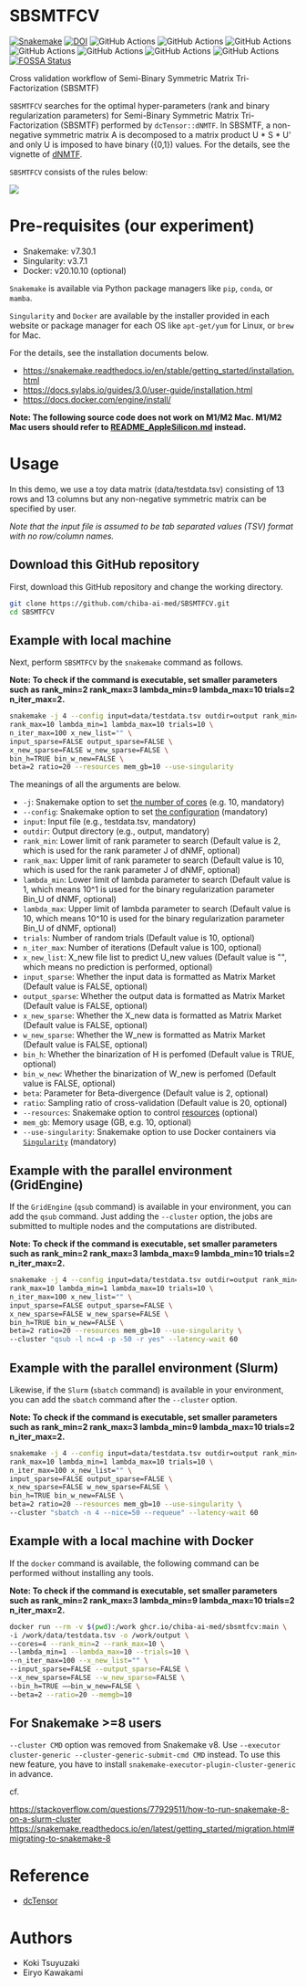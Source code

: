 # SBSMTFCV

[![Snakemake](https://img.shields.io/badge/snakemake-≥7.30.1-brightgreen.svg)](https://snakemake.github.io)
[![DOI](https://zenodo.org/badge/659959126.svg)](https://zenodo.org/doi/10.5281/zenodo.8189643)
![GitHub Actions](https://github.com/chiba-ai-med/SBSMTFCV/actions/workflows/build_test_push.yml/badge.svg)
![GitHub Actions](https://github.com/chiba-ai-med/SBSMTFCV/actions/workflows/dockerrun1.yml/badge.svg)
![GitHub Actions](https://github.com/chiba-ai-med/SBSMTFCV/actions/workflows/dockerrun2.yml/badge.svg)
![GitHub Actions](https://github.com/chiba-ai-med/SBSMTFCV/actions/workflows/dockerrun3.yml/badge.svg)
![GitHub Actions](https://github.com/chiba-ai-med/SBSMTFCV/actions/workflows/unittest1.yml/badge.svg)
![GitHub Actions](https://github.com/chiba-ai-med/SBSMTFCV/actions/workflows/unittest2.yml/badge.svg)
![GitHub Actions](https://github.com/chiba-ai-med/SBSMTFCV/actions/workflows/release-please.yml/badge.svg)
[![FOSSA Status](https://app.fossa.com/api/projects/git%2Bgithub.com%2Fchiba-ai-med%2FSBSMTFCV.svg?type=shield&issueType=license)](https://app.fossa.com/projects/git%2Bgithub.com%2Fchiba-ai-med%2FSBSMTFCV?ref=badge_shield&issueType=license)

Cross validation workflow of Semi-Binary Symmetric Matrix Tri-Factorization (SBSMTF)

`SBSMTFCV` searches for the optimal hyper-parameters (rank and binary regularization parameters) for Semi-Binary Symmetric Matrix Tri-Factorization (SBSMTF) performed by `dcTensor::dNMTF`. In SBSMTF, a non-negative symmetric matrix A is decomposed to a matrix product U * S * U' and only U is imposed to have binary ({0,1}) values. For the details, see the vignette of [dNMTF](https://cran.r-project.org/web/packages/dcTensor/vignettes/dcTensor-2.html).

`SBSMTFCV` consists of the rules below:

![](https://github.com/chiba-ai-med/SBSMTFCV/blob/main/plot/dag.png?raw=true)

# Pre-requisites (our experiment)
- Snakemake: v7.30.1
- Singularity: v3.7.1
- Docker: v20.10.10 (optional)

`Snakemake` is available via Python package managers like `pip`, `conda`, or `mamba`.

`Singularity` and `Docker` are available by the installer provided in each website or package manager for each OS like `apt-get/yum` for Linux, or `brew` for Mac.

For the details, see the installation documents below.

- https://snakemake.readthedocs.io/en/stable/getting_started/installation.html
- https://docs.sylabs.io/guides/3.0/user-guide/installation.html
- https://docs.docker.com/engine/install/

**Note: The following source code does not work on M1/M2 Mac. M1/M2 Mac users should refer to [README_AppleSilicon.md](README_AppleSilicon.md) instead.**

# Usage

In this demo, we use a toy data matrix (data/testdata.tsv) consisting of 13 rows and 13 columns but any non-negative symmetric matrix can be specified by user.

*Note that the input file is assumed to be tab separated values (TSV) format with no row/column names.*

## Download this GitHub repository

First, download this GitHub repository and change the working directory.

```bash
git clone https://github.com/chiba-ai-med/SBSMTFCV.git
cd SBSMTFCV
```

## Example with local machine

Next, perform `SBSMTFCV` by the `snakemake` command as follows.

**Note: To check if the command is executable, set smaller parameters such as rank_min=2 rank_max=3 lambda_min=9 lambda_max=10 trials=2 n_iter_max=2.**

```bash
snakemake -j 4 --config input=data/testdata.tsv outdir=output rank_min=2 \
rank_max=10 lambda_min=1 lambda_max=10 trials=10 \
n_iter_max=100 x_new_list="" \
input_sparse=FALSE output_sparse=FALSE \
x_new_sparse=FALSE w_new_sparse=FALSE \
bin_h=TRUE bin_w_new=FALSE \
beta=2 ratio=20 --resources mem_gb=10 --use-singularity
```

The meanings of all the arguments are below.

- `-j`: Snakemake option to set [the number of cores](https://snakemake.readthedocs.io/en/stable/executing/cli.html#useful-command-line-arguments) (e.g. 10, mandatory)
- `--config`: Snakemake option to set [the configuration](https://snakemake.readthedocs.io/en/stable/snakefiles/configuration.html) (mandatory)
- `input`: Input file (e.g., testdata.tsv, mandatory)
- `outdir`: Output directory (e.g., output, mandatory)
- `rank_min`: Lower limit of rank parameter to search (Default value is 2, which is used for the rank parameter J of dNMF, optional)
- `rank_max`: Upper limit of rank parameter to search (Default value is 10, which is used for the rank parameter J of dNMF, optional)
- `lambda_min`: Lower limit of lambda parameter to search (Default value is 1, which means 10^1 is used for the binary regularization parameter Bin_U of dNMF, optional)
- `lambda_max`: Upper limit of lambda parameter to search (Default value is 10, which means 10^10 is used for the binary regularization parameter Bin_U of dNMF, optional)
- `trials`: Number of random trials (Default value is 10, optional)
- `n_iter_max`: Number of iterations (Default value is 100, optional)
- `x_new_list`: X_new file list to predict U_new values (Default value is "", which means no prediction is performed, optional)
- `input_sparse`: Whether the input data is formatted as Matrix Market <MM> (Default value is FALSE, optional)
- `output_sparse`: Whether the output data is formatted as Matrix Market <MM> (Default value is FALSE, optional)
- `x_new_sparse`: Whether the X_new data is formatted as Matrix Market <MM> (Default value is FALSE, optional)
- `w_new_sparse`: Whether the W_new is formatted as Matrix Market <MM> (Default value is FALSE, optional)
- `bin_h`: Whether the binarization of H is perfomed (Default value is TRUE, optional)
- `bin_w_new`: Whether the binarization of W_new is perfomed (Default value is FALSE, optional)
- `beta`: Parameter for Beta-divergence (Default value is 2, optional)
- `ratio`: Sampling ratio of cross-validation (Default value is 20, optional)
- `--resources`: Snakemake option to control [resources](https://snakemake.readthedocs.io/en/stable/snakefiles/rules.html#resources) (optional)
- `mem_gb`: Memory usage (GB, e.g. 10, optional)
- `--use-singularity`: Snakemake option to use Docker containers via [`Singularity`](https://snakemake.readthedocs.io/en/stable/snakefiles/deployment.html) (mandatory)

## Example with the parallel environment (GridEngine)

If the `GridEngine` (`qsub` command) is available in your environment, you can add the `qsub` command. Just adding the `--cluster` option, the jobs are submitted to multiple nodes and the computations are distributed.

**Note: To check if the command is executable, set smaller parameters such as rank_min=2 rank_max=3 lambda_max=9 lambda_min=10 trials=2 n_iter_max=2.**

```bash
snakemake -j 4 --config input=data/testdata.tsv outdir=output rank_min=2 \
rank_max=10 lambda_min=1 lambda_max=10 trials=10 \
n_iter_max=100 x_new_list="" \
input_sparse=FALSE output_sparse=FALSE \
x_new_sparse=FALSE w_new_sparse=FALSE \
bin_h=TRUE bin_w_new=FALSE \
beta=2 ratio=20 --resources mem_gb=10 --use-singularity \
--cluster "qsub -l nc=4 -p -50 -r yes" --latency-wait 60
```

## Example with the parallel environment (Slurm)

Likewise, if the `Slurm` (`sbatch` command) is available in your environment, you can add the `sbatch` command after the `--cluster` option.

**Note: To check if the command is executable, set smaller parameters such as rank_min=2 rank_max=3 lambda_min=9 lambda_max=10 trials=2 n_iter_max=2.**

```bash
snakemake -j 4 --config input=data/testdata.tsv outdir=output rank_min=2 \
rank_max=10 lambda_min=1 lambda_max=10 trials=10 \
n_iter_max=100 x_new_list="" \
input_sparse=FALSE output_sparse=FALSE \
x_new_sparse=FALSE w_new_sparse=FALSE \
bin_h=TRUE bin_w_new=FALSE \
beta=2 ratio=20 --resources mem_gb=10 --use-singularity \
--cluster "sbatch -n 4 --nice=50 --requeue" --latency-wait 60
```

## Example with a local machine with Docker

If the `docker` command is available, the following command can be performed without installing any tools.

**Note: To check if the command is executable, set smaller parameters such as rank_min=2 rank_max=3 lambda_min=9 lambda_max=10 trials=2 n_iter_max=2.**

```bash
docker run --rm -v $(pwd):/work ghcr.io/chiba-ai-med/sbsmtfcv:main \
-i /work/data/testdata.tsv -o /work/output \
--cores=4 --rank_min=2 --rank_max=10 \
--lambda_min=1 --lambda_max=10 --trials=10 \
--n_iter_max=100 --x_new_list="" \
--input_sparse=FALSE --output_sparse=FALSE \
--x_new_sparse=FALSE --w_new_sparse=FALSE \
--bin_h=TRUE ––bin_w_new=FALSE \
--beta=2 --ratio=20 --memgb=10
```

## For Snakemake >=8 users
`--cluster CMD` option was removed from Snakemake v8.
Use `--executor cluster-generic --cluster-generic-submit-cmd CMD` instead.
To use this new feature, you have to install `snakemake-executor-plugin-cluster-generic` in advance.

cf.

https://stackoverflow.com/questions/77929511/how-to-run-snakemake-8-on-a-slurm-cluster
https://snakemake.readthedocs.io/en/latest/getting_started/migration.html#migrating-to-snakemake-8

# Reference
- [dcTensor](https://cran.r-project.org/web/packages/dcTensor/index.html)

# Authors
- Koki Tsuyuzaki
- Eiryo Kawakami
